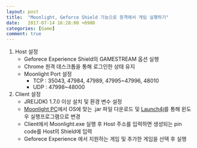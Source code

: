 ```yaml
---
layout: post
title:	"Moonlight, Geforce Shield 기능으로 원격에서 게임 실행하기"
date:	2017-07-14 16:28:00 +0900
categories: [Game]
comment: true
---
```


1. Host 설정
   * Geforece Experience Shield의 GAMESTREAM 옵션 실행
   * Chrome 원격 데스크톱을 통해 로그인한 상태 유지
   * Moonlight Port 설정
     * TCP : 35043, 47984, 47989, 47995~47996, 48010
     * UDP : 47998~48000
2. Client 설정
   * JRE(JDK) 1.7.0 이상 설치 및 환경 변수 설정
   * [Moonlight PC](https://github.com/moonlight-stream/moonlight-pc/releases)에서 OS에 맞는 .jar 파일 다운로드 및 [Launch4j](http://launch4j.sourceforge.net/)를 통해 윈도우 실행프로그램으로 변경
   * Client에서 Moonlight.exe 실행 후 Host 주소를 입력하면 생성되는 pin code를 Host의 Shield에 입력
   * Geforece Experience 에서 지원하는 게임 및 추가한 게임을 선택 후 실행